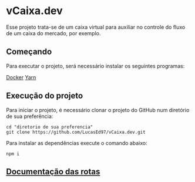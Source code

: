 # vCaixa.dev

Esse projeto trata-se de um caixa virtual para auxiliar no controle do fluxo de um caixa do mercado, por exemplo. 

## Começando
Para executar o projeto, será necessário instalar os seguintes programas:

[Docker](https://docs.docker.com/docker-for-windows/install/)
[Yarn](https://classic.yarnpkg.com/en/docs/install#windows-stable)

## Execução do projeto
Para iniciar o projeto, é necessário clonar o projeto do GitHub num diretório de sua preferência:

```shell
cd "diretorio de sua preferencia"
git clone https://github.com/LucasEd97/vCaixa.dev.git
```
Para instalar as dependências execute o comando abaixo:

```shell
npm i
```

## [Documentação das rotas](https://documenter.getpostman.com/view/12464400/T1LVA4N2?version=latest)


